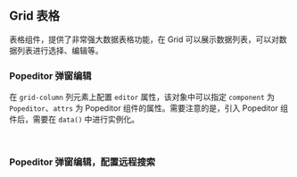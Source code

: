 <div class="demo-header">
<p class="overviewicon">
  <span class="wapi-list-form"/>
</p>

## Grid 表格

<nova-uxlink widget-name="Grid"></nova-uxlink>

表格组件，提供了非常强大数据表格功能，在 Grid 可以展示数据列表，可以对数据列表进行选择、编辑等。
</div>

### Popeditor 弹窗编辑

在 `grid-column` 列元素上配置 `editor` 属性，该对象中可以指定 `component` 为 `Popeditor`、`attrs` 为 Popeditor 组件的属性。需要注意的是，引入 Popeditor 组件后，需要在 `data()` 中进行实例化。

<nova-demo-view link="grid/grid_Example/gridEdit/popeditor-in-grid"></nova-demo-view>

<br>

### Popeditor 弹窗编辑，配置远程搜索

<nova-demo-view link="grid/grid_Example/gridEdit/popeditor-in-grid-remote-search"></nova-demo-view>

<br>
